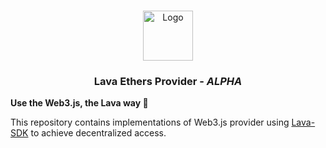 <a name="readme-top"></a>

<!-- PROJECT LOGO -->
<br />
<div align="center">
  <img src="https://user-images.githubusercontent.com/2770565/223762290-44afc792-8ad4-4dbb-b2c2-532780d6c5de.png" alt="Logo" width="80" height="80">
  <h3 align="center">Lava Ethers Provider - <i>ALPHA</i></h3>
  </p>
</div>

<b>Use the Web3.js, the Lava way 🌋</b>

This repository contains implementations of Web3.js provider using [Lava-SDK](https://github.com/lavanet/lava-sdk) to achieve decentralized access.

<!-- Prerequisites -->
